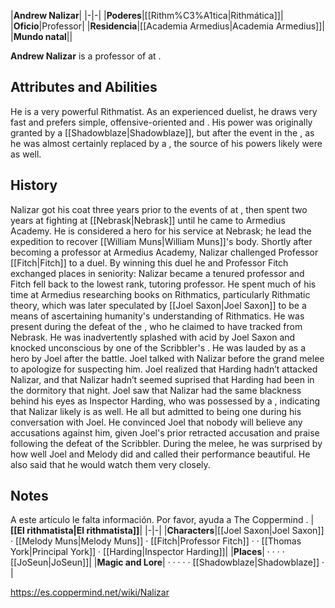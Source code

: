 |**Andrew Nalizar**|
|-|-|
|**Poderes**|[[Rithm%C3%A1tica\|Rithmática]]|
|**Oficio**|Professor|
|**Residencia**|[[Academia Armedius\|Academia Armedius]]|
|**Mundo natal**||

**Andrew Nalizar** is a professor of  at .

## Attributes and Abilities
He is a very powerful Rithmatist. As an experienced duelist, he draws very fast and prefers simple, offensive-oriented  and . His power was originally granted by a [[Shadowblaze\|Shadowblaze]], but after the event in the , as he was almost certainly replaced by a , the source of his powers likely were as well.

## History
Nalizar got his coat three years prior to the events of  at , then spent two years at fighting at [[Nebrask\|Nebrask]] until he came to Armedius Academy. He is considered a hero for his service at Nebrask; he lead the expedition to recover [[William Muns\|William Muns]]'s body.
Shortly after becoming a professor at Armedius Academy, Nalizar challenged Professor [[Fitch\|Fitch]] to a duel. By winning this duel he and Professor Fitch exchanged places in seniority: Nalizar became a tenured professor and Fitch fell back to the lowest rank, tutoring professor.
He spent much of his time at Armedius researching books on Rithmatics, particularly Rithmatic theory, which was later speculated by [[Joel Saxon\|Joel Saxon]] to be a means of ascertaining humanity's understanding of Rithmatics.
He was present during the defeat of the , who he claimed to have tracked from Nebrask. He was inadvertently splashed with acid by Joel Saxon and knocked unconscious by one of the Scribbler's . He was lauded by as a hero by Joel after the battle.
Joel talked with Nalizar before the grand melee to apologize for suspecting him. Joel realized that Harding hadn’t attacked Nalizar, and that Nalizar hadn’t seemed suprised that Harding had been in the dormitory that night. Joel saw that Nalizar had the same blackness behind his eyes as Inspector Harding, who was possessed by a , indicating that Nalizar likely is as well. He all but admitted to being one during his conversation with Joel. He convinced Joel that nobody will believe any accusations against him, given Joel's prior retracted accusation and praise following the defeat of the Scribbler.
During the melee, he was surprised by how well Joel and Melody did and called their performance beautiful. He also said that he would watch them very closely.

## Notes

A este artículo le falta información. Por favor, ayuda a The Coppermind .
|**[[El rithmatista\|El rithmatista]]**|
|-|-|
|**Characters**|[[Joel Saxon\|Joel Saxon]] · [[Melody Muns\|Melody Muns]] · [[Fitch\|Professor Fitch]] ·  · [[Thomas York\|Principal York]] · [[Harding\|Inspector Harding]]|
|**Places**| ·  ·  ·  · [[JoSeun\|JoSeun]]|
|**Magic and Lore**| ·  ·  ·  ·  · [[Shadowblaze\|Shadowblaze]] · |



https://es.coppermind.net/wiki/Nalizar